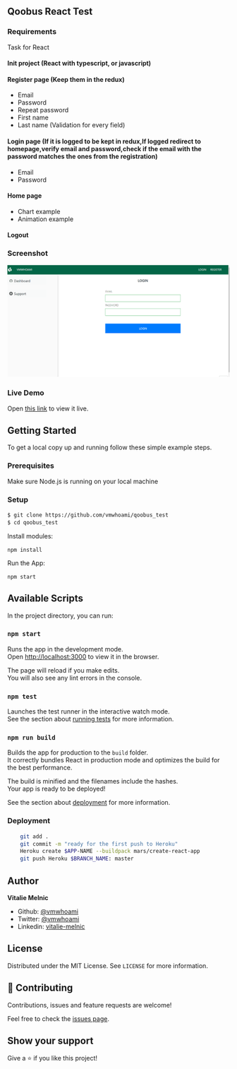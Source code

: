 ## Qoobus React Test

### Requirements

Task for React

#### Init project (React with typescript, or javascript)

#### Register page (Keep them in the redux)

- Email
- Password
- Repeat password
- First name
- Last name
  (Validation for every field)

#### Login page (If it is logged to be kept in redux,If logged redirect to homepage,verify email and password,check if the email with the password matches the ones from the registration)

- Email
- Password

#### Home page

- Chart example
- Animation example

#### Logout

### Screenshot

![screenshot](./qoobus_test.gif)


### Live Demo

Open [this link](https://qoobus-test.netlify.app/) to view it live.

## Getting Started

To get a local copy up and running follow these simple example steps.

### Prerequisites

Make sure Node.js is running on your local machine

### Setup

```bash
$ git clone https://github.com/vmwhoami/qoobus_test
$ cd qoobus_test
```

Install modules:

```
npm install
```

Run the App:

```
npm start
```

## Available Scripts

In the project directory, you can run:

### `npm start`

Runs the app in the development mode.\
Open [http://localhost:3000](http://localhost:3000) to view it in the browser.

The page will reload if you make edits.\
You will also see any lint errors in the console.

### `npm test`

Launches the test runner in the interactive watch mode.\
See the section about [running tests](https://facebook.github.io/create-react-app/docs/running-tests) for more information.

### `npm run build`

Builds the app for production to the `build` folder.\
It correctly bundles React in production mode and optimizes the build for the best performance.

The build is minified and the filenames include the hashes.\
Your app is ready to be deployed!

See the section about [deployment](https://facebook.github.io/create-react-app/docs/deployment) for more information.

### Deployment

```bash
    git add .
    git commit -m "ready for the first push to Heroku"
    Heroku create $APP-NAME --buildpack mars/create-react-app
    git push Heroku $BRANCH_NAME: master
```

## Author

**Vitalie Melnic**

- Github: [@vmwhoami](https://github.com/vmwhoami/)
- Twitter: [@vmwhoami](https://twitter.com/vmwhoami)
- Linkedin: [vitalie-melnic](https://www.linkedin.com/in/vitalie-melnic/)

## License

Distributed under the MIT License. See `LICENSE` for more information.

## 🤝 Contributing

Contributions, issues and feature requests are welcome!

Feel free to check the [issues page](https://github.com/vmwhoami/qoobus_test/issues).

## Show your support

Give a ⭐️ if you like this project!
